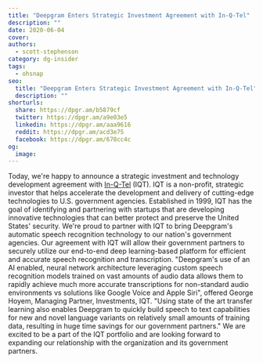 ```yaml
---
title: "Deepgram Enters Strategic Investment Agreement with In-Q-Tel"
description: ""
date: 2020-06-04
cover: 
authors:
  - scott-stephenson
category: dg-insider
tags:
  - ohsnap
seo:
  title: "Deepgram Enters Strategic Investment Agreement with In-Q-Tel"
  description: ""
shorturls:
  share: https://dpgr.am/b5879cf
  twitter: https://dpgr.am/a9e03e5
  linkedin: https://dpgr.am/aaa9616
  reddit: https://dpgr.am/acd3e75
  facebook: https://dpgr.am/678cc4c
og:
  image: 
---
```


Today, we're happy to announce a strategic investment and technology development agreement with [In-Q-Tel](https://www.iqt.org/) (IQT). IQT is a non-profit, strategic investor that helps accelerate the development and delivery of cutting-edge technologies to U.S. government agencies. Established in 1999, IQT has the goal of identifying and partnering with startups that are developing innovative technologies that can better protect and preserve the United States' security. We're proud to partner with IQT to bring Deepgram's automatic speech recognition technology to our nation's government agencies. Our agreement with IQT will allow their government partners to securely utilize our end-to-end deep learning-based platform for efficient and accurate speech recognition and transcription. "Deepgram's use of an AI enabled, neural network architecture leveraging custom speech recognition models trained on vast amounts of audio data allows them to rapidly achieve much more accurate transcriptions for non-standard audio environments vs solutions like Google Voice and Apple Siri", offered George Hoyem, Managing Partner, Investments, IQT. "Using state of the art transfer learning also enables Deepgram to quickly build speech to text capabilities for new and novel language variants on relatively small amounts of training data, resulting in huge time savings for our government partners." We are excited to be a part of the IQT portfolio and are looking forward to expanding our relationship with the organization and its government partners.
